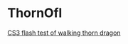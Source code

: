 # ThornOfl

[CS3 flash test of walking thorn dragon](https://nanjizal.github.io/Thorn/Export/html5/bin/index.html)
